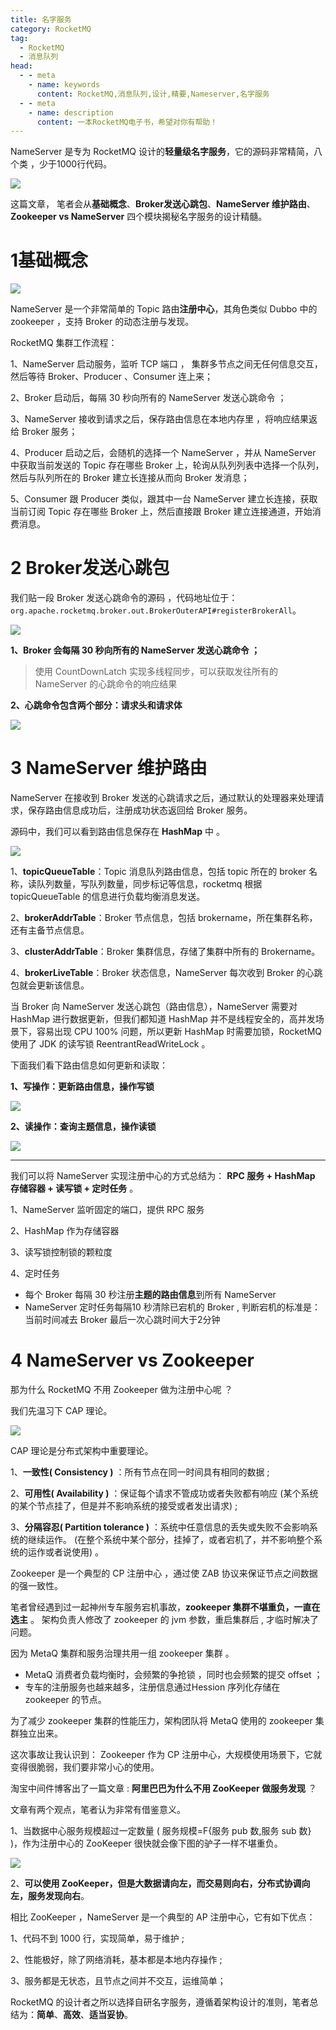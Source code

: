 ```yaml
---
title: 名字服务
category: RocketMQ
tag:
  - RocketMQ 
  - 消息队列
head:
  - - meta
    - name: keywords
      content: RocketMQ,消息队列,设计,精要,Nameserver,名字服务
  - - meta
    - name: description
      content: 一本RocketMQ电子书，希望对你有帮助！
---
```


NameServer 是专为 RocketMQ 设计的**轻量级名字服务**，它的源码非常精简，八个类 ，少于1000行代码。

![](https://javayong.cn/pics/rocketmq/nameserver.png)

这篇文章， 笔者会从**基础概念**、**Broker发送心跳包**、**NameServer 维护路由**、**Zookeeper vs NameServer** 四个模块揭秘名字服务的设计精髓。

# 1基础概念

![](https://javayong.cn/pics/rocketmq/rocketmqjiagou.webp)

NameServer 是一个非常简单的 Topic 路由**注册中心**，其角色类似 Dubbo 中的 zookeeper ，支持 Broker 的动态注册与发现。

RocketMQ 集群工作流程：

1、NameServer 启动服务，监听 TCP 端口 ， 集群多节点之间无任何信息交互，然后等待 Broker、Producer 、Consumer 连上来；

2、Broker 启动后，每隔 30 秒向所有的 NameServer 发送心跳命令 ；

3、NameServer 接收到请求之后，保存路由信息在本地内存里 ，将响应结果返给 Broker 服务；

4、Producer 启动之后，会随机的选择一个 NameServer ，并从 NameServer 中获取当前发送的 Topic 存在哪些 Broker 上，轮询从队列列表中选择一个队列，然后与队列所在的 Broker 建立长连接从而向 Broker 发消息；

5、Consumer 跟 Producer 类似，跟其中一台 NameServer 建立长连接，获取当前订阅 Topic 存在哪些 Broker 上，然后直接跟 Broker 建立连接通道，开始消费消息。

# 2 Broker发送心跳包

我们贴一段 Broker 发送心跳命令的源码 ，代码地址位于：`org.apache.rocketmq.broker.out.BrokerOuterAPI#registerBrokerAll`。

![](https://javayong.cn/pics/rocketmq/brokerregister.png)

**1、Broker 会每隔 30 秒向所有的 NameServer 发送心跳命令 ；**

> 使用 CountDownLatch 实现多线程同步，可以获取发往所有的 NameServer 的心跳命令的响应结果

**2、心跳命令包含两个部分：请求头和请求体**

![](https://javayong.cn/pics/rocketmq/brokerheartbeat.png)

# 3 NameServer 维护路由

NameServer 在接收到 Broker 发送的心跳请求之后，通过默认的处理器来处理请求，保存路由信息成功后，注册成功状态返回给 Broker 服务。

源码中，我们可以看到路由信息保存在 **HashMap** 中 。

![](https://javayong.cn/pics/cache/rocketmqhash.webp?)

1、**topicQueueTable**：Topic 消息队列路由信息，包括 topic 所在的 broker 名称，读队列数量，写队列数量，同步标记等信息，rocketmq 根据 topicQueueTable 的信息进行负载均衡消息发送。

2、**brokerAddrTable**：Broker 节点信息，包括 brokername，所在集群名称，还有主备节点信息。

3、**clusterAddrTable**：Broker 集群信息，存储了集群中所有的 Brokername。

4、**brokerLiveTable**：Broker 状态信息，NameServer 每次收到 Broker 的心跳包就会更新该信息。

当 Broker 向 NameServer 发送心跳包（路由信息），NameServer 需要对 HashMap 进行数据更新，但我们都知道 HashMap 并不是线程安全的，高并发场景下，容易出现 CPU 100% 问题，所以更新 HashMap 时需要加锁，RocketMQ 使用了 JDK 的读写锁 ReentrantReadWriteLock 。

下面我们看下路由信息如何更新和读取：

**1、写操作：更新路由信息，操作写锁**

![](https://javayong.cn/pics/rocketmq/registerbroker.png)

**2、读操作：查询主题信息，操作读锁**

![](https://javayong.cn/pics/rocketmq/getalltopiclist.png)

---

我们可以将 NameServer 实现注册中心的方式总结为： **RPC 服务 + HashMap 存储容器 + 读写锁 + 定时任务** 。

1、NameServer 监听固定的端口，提供 RPC 服务

2、HashMap 作为存储容器 

3、读写锁控制锁的颗粒度

4、定时任务

- 每个 Broker 每隔 30 秒注册**主题的路由信息**到所有 NameServer 
- NameServer 定时任务每隔10 秒清除已宕机的 Broker , 判断宕机的标准是：当前时间减去 Broker 最后一次心跳时间大于2分钟

# 4 NameServer vs Zookeeper 

那为什么 RocketMQ 不用 Zookeeper 做为注册中心呢 ？

我们先温习下 CAP 理论。

![](https://javayong.cn/pics/rocketmq/cap.png?c=1)

CAP 理论是分布式架构中重要理论。

1、**一致性( Consistency )** ：所有节点在同一时间具有相同的数据 ;

2、**可用性( Availability )** ：保证每个请求不管成功或者失败都有响应  (某个系统的某个节点挂了，但是并不影响系统的接受或者发出请求) ;

3、**分隔容忍( Partition tolerance )** ：系统中任意信息的丢失或失败不会影响系统的继续运作。  (在整个系统中某个部分，挂掉了，或者宕机了，并不影响整个系统的运作或者说使用) 。

Zookeeper 是一个典型的 CP 注册中心 ，通过使 ZAB 协议来保证节点之间数据的强一致性。

笔者曾经遇到过一起神州专车服务宕机事故，**zookeeper 集群不堪重负，一直在选主** 。 架构负责人修改了 zookeeper 的 jvm 参数，重启集群后 , 才临时解决了问题。

因为 MetaQ 集群和服务治理共用一组 zookeeper 集群 。

- MetaQ 消费者负载均衡时，会频繁的争抢锁 ，同时也会频繁的提交 offset  ；
- 专车的注册服务也越来越多，注册信息通过Hession 序列化存储在 zookeeper 的节点。

为了减少 zookeeper 集群的性能压力，架构团队将 MetaQ 使用的 zookeeper 集群独立出来。

这次事故让我认识到： Zookeeper 作为 CP 注册中心，大规模使用场景下，它就变得很脆弱，我们要非常小心的使用。

淘宝中间件博客出了一篇文章 :  **阿里巴巴为什么不用 ZooKeeper 做服务发现** ？

文章有两个观点，笔者认为非常有借鉴意义。

1、当数据中心服务规模超过一定数量 ( 服务规模=F{服务 pub 数,服务 sub 数} )，作为注册中心的 ZooKeeper 很快就会像下图的驴子一样不堪重负。

![](https://javayong.cn/pics/rocketmq/zookeeper.png?c=1)

2、**可以使用 ZooKeeper，但是大数据请向左，而交易则向右，分布式协调向左，服务发现向右**。

相比 ZooKeeper ，NameServer 是一个典型的 AP 注册中心，它有如下优点：

1、代码不到 1000 行，实现简单，易于维护 ;

2、性能极好，除了网络消耗，基本都是本地内存操作 ;

3、服务都是无状态，且节点之间并不交互，运维简单；

RocketMQ 的设计者之所以选择自研名字服务，遵循着架构设计的准则，笔者总结为：**简单**、**高效**、**适当妥协**。
